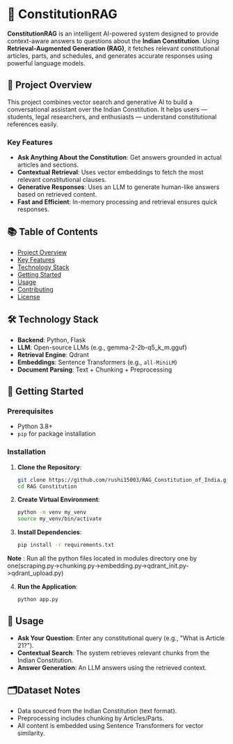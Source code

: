 # 📜 ConstitutionRAG

**ConstitutionRAG** is an intelligent AI-powered system designed to provide context-aware answers to questions about the **Indian Constitution**. Using **Retrieval-Augmented Generation (RAG)**, it fetches relevant constitutional articles, parts, and schedules, and generates accurate responses using powerful language models.

## 🚀 Project Overview

This project combines vector search and generative AI to build a conversational assistant over the Indian Constitution. It helps users — students, legal researchers, and enthusiasts — understand constitutional references easily.

### Key Features

- **Ask Anything About the Constitution**: Get answers grounded in actual articles and sections.
- **Contextual Retrieval**: Uses vector embeddings to fetch the most relevant constitutional clauses.
- **Generative Responses**: Uses an LLM to generate human-like answers based on retrieved content.
- **Fast and Efficient**: In-memory processing and retrieval ensures quick responses.

## 📚 Table of Contents

- [Project Overview](#project-overview)
- [Key Features](#key-features)
- [Technology Stack](#technology-stack)
- [Getting Started](#getting-started)
- [Usage](#usage)
- [Contributing](#contributing)
- [License](#license)

## 🛠️ Technology Stack

- **Backend**: Python, Flask
- **LLM**: Open-source LLMs (e.g., gemma-2-2b-q5_k_m.gguf)
- **Retrieval Engine**: Qdrant
- **Embeddings**: Sentence Transformers (e.g., `all-MiniLM`)
- **Document Parsing**: Text + Chunking + Preprocessing

## 📝 Getting Started

### Prerequisites

- Python 3.8+
- `pip` for package installation

### Installation

1. **Clone the Repository**:
   ```bash
   git clone https://github.com/rushi15003/RAG_Constitution_of_India.git
   cd RAG Constitution

2. **Create Virtual Environment**:
   ```bash
   python -m venv my_venv
   source my_venv/bin/activate

3. **Install Dependencies**:
   ```bash
   pip install -r requirements.txt
   
**Note** : Run all the python files located in modules directory one by one(scraping.py->chunking.py->embedding.py->qdrant_init.py->qdrant_upload.py)  

4. **Run the Application**:
   ```bash
   python app.py

## 🎉 Usage
- **Ask Your Question**: Enter any constitutional query (e.g., "What is Article 21?").
- **Contextual Search**: The system retrieves relevant chunks from the Indian Constitution.
- **Answer Generation**: An LLM answers using the retrieved context.

## 🗂️Dataset Notes
- Data sourced from the Indian Constitution (text format).
- Preprocessing includes chunking by Articles/Parts.
- All content is embedded using Sentence Transformers for vector similarity.
     
